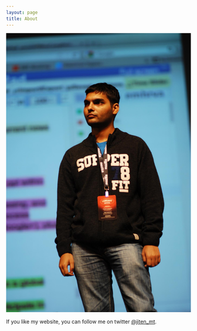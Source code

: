 ```yaml
---
layout: page
title: About
---
```


![Me at MozFest 2012 Singapore](/assets/737205_565156080164536_1925247615_o.jpg)

If you like my website, you can follow me on twitter [@jiten_mt](https://twitter.com/jiten_mt).
